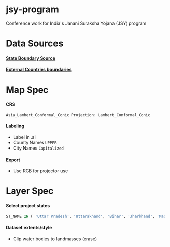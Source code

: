 # jsy-program
Conference work for India's Janani Suraksha Yojana (JSY) program


Data Sources
======

#### [State Boundary Source](https://services8.arcgis.com/8p4cTJERnT5sCxpI/arcgis/rest/services/India_State_Boundary/FeatureServer/0) 

#### [External Countries boundaries](https://www.naturalearthdata.com/downloads/10m-cultural-vectors/)


Map Spec
======

#### CRS
```Asia_Lambert_Conformal_Conic Projection: Lambert_Conformal_Conic```

#### Labeling
- Label in .ai
- County Names ```UPPER```
- City Names ```Capitalized```

#### Export
- Use RGB for projector use

Layer Spec
======

#### Select project states
```sql
ST_NAME IN ( 'Uttar Pradesh', 'Uttarakhand', 'Bihar', 'Jharkhand', 'Madhya Pradesh', 'Chhattisgarh', 'Himachal Pradesh', 'Rajasthan', 'Orissa', 'Jammu And Kashmir')
```

#### Dataset extents/style

- Clip water bodies to landmasses (erase)
